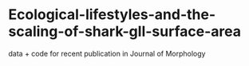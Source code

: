 # Ecological-lifestyles-and-the-scaling-of-shark-gll-surface-area
data + code for recent publication in Journal of Morphology
